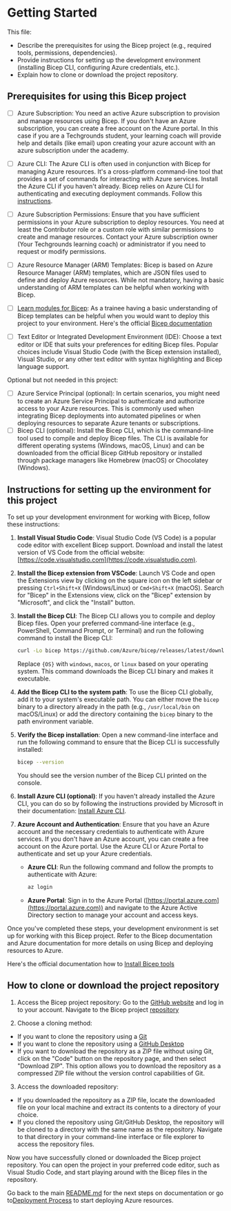 # Getting Started

This file:

- Describe the prerequisites for using the Bicep project (e.g., required tools, permissions, dependencies).
- Provide instructions for setting up the development environment (installing Bicep CLI, configuring Azure credentials, etc.).
- Explain how to clone or download the project repository.

## Prerequisites for using this Bicep project

- [ ] Azure Subscription: You need an active Azure subscription to provision and manage resources using Bicep. If you don't have an Azure subscription, you can create a free account on the Azure portal. In this case if you are a Techgrounds student, your learning coach will provide help and details (like email) upon creating your azure account with an azure subscription under the academy.

- [ ] Azure CLI: The Azure CLI is often used in conjunction with Bicep for managing Azure resources. It's a cross-platform command-line tool that provides a set of commands for interacting with Azure services. Install the Azure CLI if you haven't already. Bicep relies on Azure CLI for authenticating and executing deployment commands. Follow this [instructions](https://learn.microsoft.com/en-us/cli/azure/install-azure-cli).

- [ ] Azure Subscription Permissions: Ensure that you have sufficient permissions in your Azure subscription to deploy resources. You need at least the Contributor role or a custom role with similar permissions to create and manage resources. Contact your Azure subscription owner (Your Techgrounds learning coach) or administrator if you need to request or modify permissions.

- [ ] Azure Resource Manager (ARM) Templates: Bicep is based on Azure Resource Manager (ARM) templates, which are JSON files used to define and deploy Azure resources. While not mandatory, having a basic understanding of ARM templates can be helpful when working with Bicep.

- [ ] [Learn modules for Bicep](https://learn.microsoft.com/en-us/azure/azure-resource-manager/bicep/learn-bicep): As a trainee having a basic understanding of Bicep templates can be helpful when you would want to deploy this project to your environment. Here's the official [Bicep documentation](https://learn.microsoft.com/en-us/azure/azure-resource-manager/bicep/)

- [ ] Text Editor or Integrated Development Environment (IDE): Choose a text editor or IDE that suits your preferences for editing Bicep files. Popular choices include Visual Studio Code (with the Bicep extension installed), Visual Studio, or any other text editor with syntax highlighting and Bicep language support.

Optional but not needed in this project:

- [ ] Azure Service Principal (optional): In certain scenarios, you might need to create an Azure Service Principal to authenticate and authorize access to your Azure resources. This is commonly used when integrating Bicep deployments into automated pipelines or when deploying resources to separate Azure tenants or subscriptions.
- [ ] Bicep CLI (optional): Install the Bicep CLI, which is the command-line tool used to compile and deploy Bicep files. The CLI is available for different operating systems (Windows, macOS, Linux) and can be downloaded from the official Bicep GitHub repository or installed through package managers like Homebrew (macOS) or Chocolatey (Windows).

## Instructions for setting up the environment for this project

To set up your development environment for working with Bicep, follow these instructions:

1. **Install Visual Studio Code**: Visual Studio Code (VS Code) is a popular code editor with excellent Bicep support. Download and install the latest version of VS Code from the official website: [https://code.visualstudio.com](https://code.visualstudio.com).

2. **Install the Bicep extension from VSCode**: Launch VS Code and open the Extensions view by clicking on the square icon on the left sidebar or pressing `Ctrl+Shift+X` (Windows/Linux) or `Cmd+Shift+X` (macOS). Search for "Bicep" in the Extensions view, click on the "Bicep" extension by "Microsoft", and click the "Install" button.

3. **Install the Bicep CLI**: The Bicep CLI allows you to compile and deploy Bicep files. Open your preferred command-line interface (e.g., PowerShell, Command Prompt, or Terminal) and run the following command to install the Bicep CLI:

   ```bash
   curl -Lo bicep https://github.com/Azure/bicep/releases/latest/download/bicep-{OS}.azcli && chmod +x ./bicep
   ```

   Replace `{OS}` with `windows`, `macos`, or `linux` based on your operating system. This command downloads the Bicep CLI binary and makes it executable.

4. **Add the Bicep CLI to the system path**: To use the Bicep CLI globally, add it to your system's executable path. You can either move the `bicep` binary to a directory already in the path (e.g., `/usr/local/bin` on macOS/Linux) or add the directory containing the `bicep` binary to the path environment variable.

5. **Verify the Bicep installation**: Open a new command-line interface and run the following command to ensure that the Bicep CLI is successfully installed:

   ```bash
   bicep --version
   ```

   You should see the version number of the Bicep CLI printed on the console.

6. **Install Azure CLI (optional)**: If you haven't already installed the Azure CLI, you can do so by following the instructions provided by Microsoft in their documentation: [Install Azure CLI](https://docs.microsoft.com/en-us/cli/azure/install-azure-cli).

7. **Azure Account and Authentication**: Ensure that you have an Azure account and the necessary credentials to authenticate with Azure services. If you don't have an Azure account, you can create a free account on the Azure portal. Use the Azure CLI or Azure Portal to authenticate and set up your Azure credentials.

   - **Azure CLI**: Run the following command and follow the prompts to authenticate with Azure:

     ```bash
     az login
     ```

   - **Azure Portal**: Sign in to the Azure Portal ([https://portal.azure.com](https://portal.azure.com)) and navigate to the Azure Active Directory section to manage your account and access keys.

Once you've completed these steps, your development environment is set up for working with this Bicep project. Refer to the Bicep documentation and Azure documentation for more details on using Bicep and deploying resources to Azure.

Here's the official documentation how to [Install Bicep tools](https://learn.microsoft.com/en-us/azure/azure-resource-manager/bicep/install)

## How to clone or download the project repository

1. Access the Bicep project repository: Go to the [GitHub website](https://github.com/) and log in to your account. Navigate to the Bicep project [repository](https://github.com/techgrounds/techgrounds-anj-dtmr/tree/main/000_cloud_project)

2. Choose a cloning method:

- If you want to clone the repository using a [Git](https://docs.github.com/en/repositories/creating-and-managing-repositories/cloning-a-repository)
- If you want to clone the repository using a [GitHub Desktop](https://docs.github.com/en/desktop/contributing-and-collaborating-using-github-desktop/adding-and-cloning-repositories/cloning-a-repository-from-github-to-github-desktop)
- If you want to download the repository as a ZIP file without using Git, click on the "Code" button on the repository page, and then select "Download ZIP". This option allows you to download the repository as a compressed ZIP file without the version control capabilities of Git.

3. Access the downloaded repository:

- If you downloaded the repository as a ZIP file, locate the downloaded file on your local machine and extract its contents to a directory of your choice.
- If you cloned the repository using Git/GitHub Desktop, the repository will be cloned to a directory with the same name as the repository. Navigate to that directory in your command-line interface or file explorer to access the repository files.

Now you have successfully cloned or downloaded the Bicep project repository. You can open the project in your preferred code editor, such as Visual Studio Code, and start playing around with the Bicep files in the repository.

Go back to the main [README.md]() for the next steps on documentation or go to[Deployment Process]() to start deploying Azure resources.
